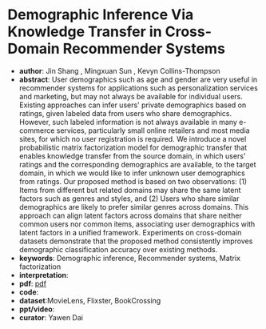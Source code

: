 # Demographic Inference Via Knowledge Transfer in Cross-Domain Recommender Systems

- **author**: Jin Shang , Mingxuan Sun , Kevyn Collins-Thompson  
- **abstract**:  User demographics such as age and gender are very useful in recommender systems for applications such as personalization services and marketing, but may not always be available for individual users. Existing approaches can infer users' private demographics based on ratings, given labeled data from users who share demographics. However, such labeled information is not always available in many e-commerce services, particularly small online retailers and most media sites, for which no user registration is required. We introduce a novel probabilistic matrix factorization model for demographic transfer that enables knowledge transfer from the source domain, in which users' ratings and the corresponding demographics are available, to the target domain, in which we would like to infer unknown user demographics from ratings. Our proposed method is based on two observations: (1) Items from different but related domains may share the same latent factors such as genres and styles, and (2) Users who share similar demographics are likely to prefer similar genres across domains. This approach can align latent factors across domains that share neither common users nor common items, associating user demographics with latent factors in a unified framework. Experiments on cross-domain datasets demonstrate that the proposed method consistently improves demographic classification accuracy over existing methods. 
- **keywords**: Demographic inference, Recommender systems, Matrix factorization
- **interpretation**:
- **pdf**: [pdf](https://jshang2.github.io/pubs/crossdemo.pdf)
- **code**: 
- **dataset**:MovieLens, Flixster, BookCrossing
- **ppt/video**:
- **curator**: Yawen Dai
